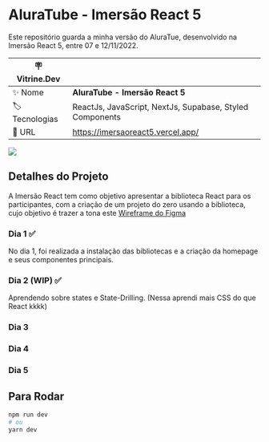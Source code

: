 # AluraTube - Imersão React 5

Este repositório guarda a minha versão do AluraTue, desenvolvido na Imersão React 5, entre 07 e 12/11/2022.

| :placard: Vitrine.Dev |     |
| -------------  | --- |
| :sparkles: Nome        | **AluraTube - Imersão React 5**
| :label: Tecnologias | ReactJs, JavaScript, NextJs, Supabase, Styled Components
| :rocket: URL         | https://imersaoreact5.vercel.app/

<!-- Inserir imagem com a #vitrinedev ao final do link -->
![](https://i.imgur.com/AoTeFYG.png#vitrinedev)

## Detalhes do Projeto
A Imersão React tem como objetivo apresentar a biblioteca React para os participantes, com a criação de um projeto do zero usando a biblioteca, cujo objetivo é trazer a tona este <a href="https://www.figma.com/file/1acrju7CLwHkSh6e7xEk9h/Aluratube">Wireframe do Figma</a>

### Dia 1 ✅
No dia 1, foi realizada a instalação das bibliotecas e a criação da homepage e seus componentes principais.

### Dia 2 (WIP) ✅
Aprendendo sobre states e State-Drilling.
(Nessa aprendi mais CSS do que React kkkk)

### Dia 3

### Dia 4

### Dia 5

## Para Rodar
```bash
npm run dev
# ou
yarn dev
```
